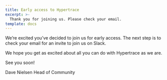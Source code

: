 ```yaml
---
title: Early access to Hypertrace
excerpt: >-
  Thank you for joining us. Please check your email.
template: docs
---
```


We’re excited you’ve decided to join us for early access. The next step is to check your email for an invite to join us on Slack.

We hope you get as excited about all you can do with Hypertrace as we are. 

See you soon!

Dave Nielsen
Head of Community
